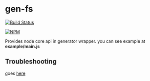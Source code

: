 # gen-fs
[![Build Status](https://api.travis-ci.org/MikailBag/gen-io.svg)](https://travis-ci.org/MikailBag/gen-io)

[![NPM](https://nodei.co/npm/gen-io.png?downloads=true)](https://nodei.co/npm/gen-io/)

Provides node core api in generator wrapper.
you can see example at __example/main.js__

## Troubleshooting
goes [here](https://github.com/MikailBag/gen-io/issues)